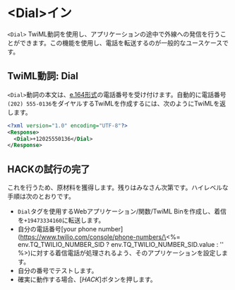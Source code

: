 # \<Dial>イン

`<Dial>`&nbsp;TwiML動詞を使用し、アプリケーションの途中で外線への発信を行うことができます。この機能を使用し、電話を転送するのが一般的なユースケースです。

## TwiML動詞: Dial

`<Dial>`動詞の本文は、[e.164形式](https://www.twilio.com/docs/glossary/what-e164)の電話番号を受け付けます。自動的に電話番号`(202) 555-0136`をダイヤルするTwiMLを作成するには、次のようにTwiMLを返します。

```xml
<?xml version="1.0" encoding="UTF-8"?>
<Response>
  <Dial>+12025550136</Dial>
</Response>
```

## HACKの試行の完了

これを行うため、原材料を獲得します。残りはみなさん次第です。ハイレベルな手順は次のとおりです。

* `Dial`タグを使用するWebアプリケーション/関数/TwiML Binを作成し、着信を`+19473334160`に転送します。
* 自分の電話番号\[your phone number](https://www.twilio.com/console/phone-numbers/\<%= env.TQ_TWILIO_NUMBER_SID ? env.TQ_TWILIO_NUMBER_SID.value : '' %>)に対する着信電話が処理されるよう、そのアプリケーションを設定します。
* 自分の番号でテストします。
* 確実に動作する場合、[*HACK*]ボタンを押します。
